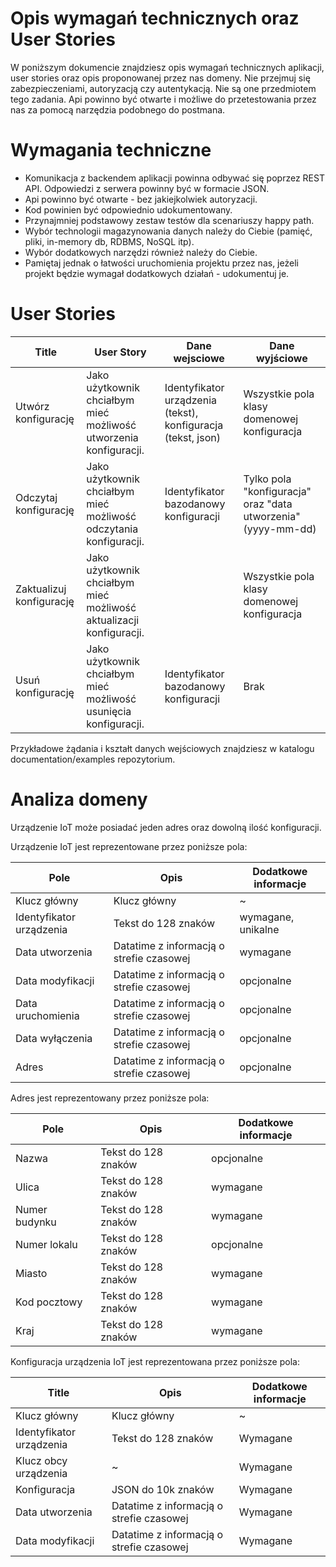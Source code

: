 # Opis wymagań technicznych oraz User Stories

W poniższym dokumencie znajdziesz opis wymagań technicznych aplikacji, user stories oraz opis
proponowanej przez nas domeny.
Nie przejmuj się zabezpieczeniami, autoryzacją czy autentykacją. Nie są one przedmiotem tego
zadania. Api powinno być otwarte i możliwe do przetestowania przez nas za pomocą narzędzia podobnego
do postmana.

# Wymagania techniczne

- Komunikacja z backendem aplikacji powinna odbywać się poprzez REST API. Odpowiedzi z serwera
  powinny być w formacie JSON.
- Api powinno być otwarte - bez jakiejkolwiek autoryzacji.
- Kod powinien być odpowiednio udokumentowany.
- Przynajmniej podstawowy zestaw testów dla scenariuszy happy path.
- Wybór technologii magazynowania danych należy do Ciebie (pamięć, pliki, in-memory db, RDBMS, NoSQL
  itp).
- Wybór dodatkowych narzędzi również należy do Ciebie.
- Pamiętaj jednak o łatwości uruchomienia projektu przez nas, jeżeli projekt będzie wymagał
  dodatkowych działań - udokumentuj je.

# User Stories

| **Title**                | **User Story**                                                      | Dane wejsciowe                                               | Dane wyjściowe                                                |
|--------------------------|---------------------------------------------------------------------|--------------------------------------------------------------|---------------------------------------------------------------|
| Utwórz konfigurację      | Jako użytkownik chciałbym mieć możliwość utworzenia konfiguracji.   | Identyfikator urządzenia (tekst), konfiguracja (tekst, json) | Wszystkie pola klasy domenowej konfiguracja                   |
| Odczytaj konfigurację    | Jako użytkownik chciałbym mieć możliwość odczytania konfiguracji.   | Identyfikator bazodanowy konfiguracji                        | Tylko pola "konfiguracja" oraz "data utworzenia" (yyyy-mm-dd) |
| Zaktualizuj konfigurację | Jako użytkownik chciałbym mieć możliwość aktualizacji konfiguracji. |                                                              | Wszystkie pola klasy domenowej konfiguracja                   |
| Usuń konfigurację        | Jako użytkownik chciałbym mieć możliwość usunięcia konfiguracji.    | Identyfikator bazodanowy konfiguracji                        | Brak                                                          |


Przykładowe żądania i kształt danych wejściowych znajdziesz w katalogu documentation/examples repozytorium.
# Analiza domeny
Urządzenie IoT może posiadać jeden adres oraz dowolną ilość konfiguracji.

Urządzenie IoT jest reprezentowane przez poniższe pola:

| **Pole**                 | **Opis**                                 | Dodatkowe informacje |
|--------------------------|------------------------------------------|----------------------|
| Klucz główny             | Klucz główny                             | ~                    |
| Identyfikator urządzenia | Tekst do 128 znaków                      | wymagane, unikalne   |
| Data utworzenia          | Datatime z informacją o strefie czasowej | wymagane             |
| Data modyfikacji         | Datatime z informacją o strefie czasowej | opcjonalne           |
| Data uruchomienia        | Datatime z informacją o strefie czasowej | opcjonalne           |
| Data wyłączenia          | Datatime z informacją o strefie czasowej | opcjonalne           |
| Adres                    | Datatime z informacją o strefie czasowej | opcjonalne           |

Adres jest reprezentowany przez poniższe pola:

| **Pole**      | **Opis**            | Dodatkowe informacje |
|---------------|---------------------|----------------------|
| Nazwa         | Tekst do 128 znaków | opcjonalne           |
| Ulica         | Tekst do 128 znaków | wymagane             |
| Numer budynku | Tekst do 128 znaków | wymagane             |
| Numer lokalu  | Tekst do 128 znaków | opcjonalne           |
| Miasto        | Tekst do 128 znaków | wymagane             |
| Kod pocztowy  | Tekst do 128 znaków | wymagane             |
| Kraj          | Tekst do 128 znaków | wymagane             |

Konfiguracja urządzenia IoT jest reprezentowana przez poniższe pola:

| **Title**                | **Opis**                                 | Dodatkowe informacje |
|--------------------------|------------------------------------------|----------------------|
| Klucz główny             | Klucz główny                             | ~                    |
| Identyfikator urządzenia | Tekst do 128 znaków                      | Wymagane             |
| Klucz obcy urządzenia    | ~                                        | Wymagane             |
| Konfiguracja             | JSON do 10k znaków                       | Wymagane             |
| Data utworzenia          | Datatime z informacją o strefie czasowej | Wymagane             |
| Data modyfikacji         | Datatime z informacją o strefie czasowej | Wymagane             |

